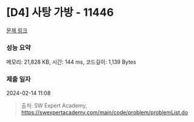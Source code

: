 # [D4] 사탕 가방 - 11446 

[문제 링크](https://swexpertacademy.com/main/code/problem/problemDetail.do?contestProbId=AXdHxTNqC2IDFAS5) 

### 성능 요약

메모리: 21,828 KB, 시간: 144 ms, 코드길이: 1,139 Bytes

### 제출 일자

2024-02-14 11:08



> 출처: SW Expert Academy, https://swexpertacademy.com/main/code/problem/problemList.do